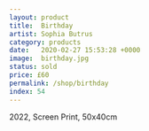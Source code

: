 ```yaml
---
layout: product
title:  Birthday
artist: Sophia Butrus
category: products
date:   2020-02-27 15:53:28 +0000
image:  birthday.jpg
status: sold
price: £60
permalink: /shop/birthday
index: 54
---
```

2022, Screen Print, 50x40cm
